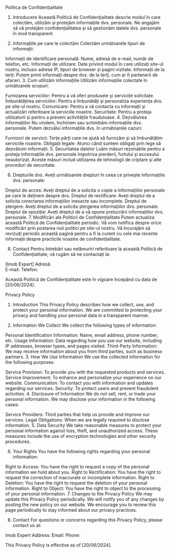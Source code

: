 Politica de Confidențialitate
1. Introducere
Această Politică de Confidențialitate descrie modul în care colectăm, utilizăm și protejăm informațiile dvs. personale. Ne angajăm să vă protejăm confidențialitatea și să gestionăm datele dvs. personale în mod transparent.

2. Informațiile pe care le colectăm
Colectăm următoarele tipuri de informații:

Informații de identificare personală: Nume, adresă de e-mail, număr de telefon, etc.
Informații de utilizare: Date privind modul în care utilizați site-ul nostru, inclusiv adrese IP, tipuri de browser și pagini vizitate.
Informații de la terți: Putem primi informații despre dvs. de la terți, cum ar fi partenerii de afaceri.
3. Cum utilizăm informațiile
Utilizăm informațiile colectate în următoarele scopuri:

Furnizarea serviciilor: Pentru a vă oferi produsele și serviciile solicitate.
Îmbunătățirea serviciilor: Pentru a îmbunătăți și personaliza experiența dvs. pe site-ul nostru.
Comunicare: Pentru a vă contacta cu informații și actualizări referitoare la serviciile noastre.
Securitate: Pentru a proteja utilizatorii și pentru a preveni activitățile frauduloase.
4. Dezvăluirea informațiilor
Nu vindem, închiriem sau schimbăm informațiile dvs. personale. Putem dezvălui informațiile dvs. în următoarele cazuri:

Furnizori de servicii: Terțe părți care ne ajută să furnizăm și să îmbunătățim serviciile noastre.
Obligații legale: Atunci când suntem obligați prin lege să dezvăluim informații.
5. Securitatea datelor
Luăm măsuri rezonabile pentru a proteja informațiile dvs. personale împotriva pierderii, furtului și accesului neautorizat. Aceste măsuri includ utilizarea de tehnologii de criptare și alte proceduri de securitate.

6. Drepturile dvs.
Aveți următoarele drepturi în ceea ce privește informațiile dvs. personale:

Dreptul de acces: Aveți dreptul de a solicita o copie a informațiilor personale pe care le deținem despre dvs.
Dreptul de rectificare: Aveți dreptul de a solicita corectarea informațiilor inexacte sau incomplete.
Dreptul de ștergere: Aveți dreptul de a solicita ștergerea informațiilor dvs. personale.
Dreptul de opoziție: Aveți dreptul de a vă opune prelucrării informațiilor dvs. personale.
7. Modificări ale Politicii de Confidențialitate
Putem actualiza această Politică de Confidențialitate periodic. Vă vom notifica despre orice modificări prin postarea noii politici pe site-ul nostru. Vă încurajăm să revizuiți periodic această pagină pentru a fi la curent cu cele mai recente informații despre practicile noastre de confidențialitate.

8. Contact
Pentru întrebări sau nelămuriri referitoare la această Politică de Confidențialitate, vă rugăm să ne contactați la:

[Imob Expert]
Adresă:  
E-mail:
Telefon:

Această Politică de Confidențialitate este în vigoare începând cu data de [20/06/2024].

Privacy Policy
1. Introduction
This Privacy Policy describes how we collect, use, and protect your personal information. We are committed to protecting your privacy and handling your personal data in a transparent manner.

2. Information We Collect
We collect the following types of information:

Personal Identification Information: Name, email address, phone number, etc.
Usage Information: Data regarding how you use our website, including IP addresses, browser types, and pages visited.
Third-Party Information: We may receive information about you from third parties, such as business partners.
3. How We Use Information
We use the collected information for the following purposes:

Service Provision: To provide you with the requested products and services.
Service Improvement: To enhance and personalize your experience on our website.
Communication: To contact you with information and updates regarding our services.
Security: To protect users and prevent fraudulent activities.
4. Disclosure of Information
We do not sell, rent, or trade your personal information. We may disclose your information in the following cases:

Service Providers: Third parties that help us provide and improve our services.
Legal Obligations: When we are legally required to disclose information.
5. Data Security
We take reasonable measures to protect your personal information against loss, theft, and unauthorized access. These measures include the use of encryption technologies and other security procedures.

6. Your Rights
You have the following rights regarding your personal information:

Right to Access: You have the right to request a copy of the personal information we hold about you.
Right to Rectification: You have the right to request the correction of inaccurate or incomplete information.
Right to Deletion: You have the right to request the deletion of your personal information.
Right to Object: You have the right to object to the processing of your personal information.
7. Changes to the Privacy Policy
We may update this Privacy Policy periodically. We will notify you of any changes by posting the new policy on our website. We encourage you to review this page periodically to stay informed about our privacy practices.

8. Contact
For questions or concerns regarding this Privacy Policy, please contact us at:

Imob Expert
Address:
Email:
Phone:

This Privacy Policy is effective as of [20/06/2024].
